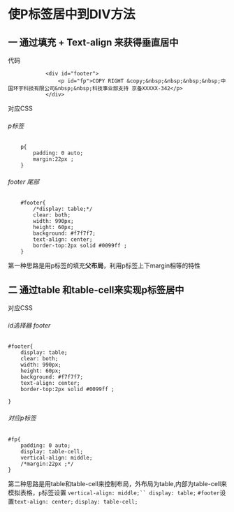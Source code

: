 # 使P标签居中到DIV方法

## 一 通过填充 + Text-align 来获得垂直居中
代码

                <div id="footer">
                    <p id="fp">COPY RIGHT &copy;&nbsp;&nbsp;&nbsp;&nbsp;中国环宇科技有限公司&nbsp;&nbsp;科技事业部支持 京备XXXXX-342</p>
                </div>

对应CSS
###### p标签
        p{
            padding: 0 auto;
            margin:22px ;
        }
###### footer 尾部
        #footer{
            /*display: table;*/
            clear: both;
            width: 990px;
            height: 60px;
            background: #f7f7f7;
            text-align: center;
            border-top:2px solid #0099ff ;
        }

第一种思路是用p标签的填充**父布局**，利用p标签上下margin相等的特性

## 二 通过table 和table-cell来实现p标签居中

对应CSS
###### id选择器 footer
    #footer{
        display: table;
        clear: both;
        width: 990px;
        height: 60px;
        background: #f7f7f7;
        text-align: center;
        border-top:2px solid #0099ff ;

    }
###### 对应p标签
    #fp{
        padding: 0 auto;
        display: table-cell;
        vertical-align: middle;
        /*margin:22px ;*/
    }

第二种思路是用table和table-cell来控制布局，外布局为table,内部为table-cell来模拟表格，`p`标签设置 `vertical-align: middle;`` display: table;`
`#footer`设置`text-align: center;` `display: table-cell;`
